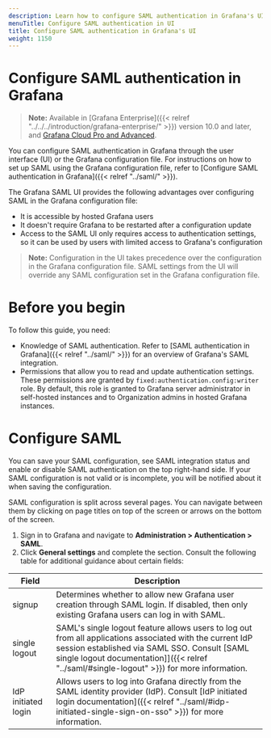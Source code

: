 ```yaml
---
description: Learn how to configure SAML authentication in Grafana's UI.
menuTitle: Configure SAML authentication in UI
title: Configure SAML authentication in Grafana's UI
weight: 1150
---
```


# Configure SAML authentication in Grafana

> **Note:** Available in [Grafana Enterprise]({{< relref "../../../introduction/grafana-enterprise/" >}}) version 10.0 and later, and [Grafana Cloud Pro and Advanced](/docs/grafana-cloud/).

You can configure SAML authentication in Grafana through the user interface (UI) or the Grafana configuration file. For instructions on how to set up SAML using the Grafana configuration file, refer to [Configure SAML authentication in Grafana]({{< relref "../saml/" >}}).

The Grafana SAML UI provides the following advantages over configuring SAML in the Grafana configuration file:

- It is accessible by hosted Grafana users
- It doesn't require Grafana to be restarted after a configuration update
- Access to the SAML UI only requires access to authentication settings, so it can be used by users with limited access to Grafana's configuration

> **Note:** Configuration in the UI takes precedence over the configuration in the Grafana configuration file. SAML settings from the UI will override any SAML configuration set in the Grafana configuration file.

# Before you begin

To follow this guide, you need:

- Knowledge of SAML authentication. Refer to [SAML authentication in Grafana]({{< relref "../saml/" >}}) for an overview of Grafana's SAML integration.
- Permissions that allow you to read and update authentication settings. These permissions are granted by `fixed:authentication.config:writer` role.
  By default, this role is granted to Grafana server administrator in self-hosted instances and to Organization admins in hosted Grafana instances.

# Configure SAML

You can save your SAML configuration, see SAML integration status and enable or disable SAML authentication on the top right-hand side.
If your SAML configuration is not valid or is incomplete, you will be notified about it when saving the configuration.

SAML configuration is split across several pages. You can navigate between them by clicking on page titles on top of the screen or arrows on the bottom of the screen.

1. Sign in to Grafana and navigate to **Administration > Authentication > SAML**.
2. Click **General settings** and complete the section. Consult the following table for additional guidance about certain fields:

| Field               | Description                                                                                                                                                                                                                                             |
| ------------------- | ------------------------------------------------------------------------------------------------------------------------------------------------------------------------------------------------------------------------------------------------------- |
| signup              | Determines whether to allow new Grafana user creation through SAML login. If disabled, then only existing Grafana users can log in with SAML.                                                                                                           |
| single logout       | SAML's single logout feature allows users to log out from all applications associated with the current IdP session established via SAML SSO. Consult [SAML single logout documentation]]({{< relref "../saml/#single-logout" >}}) for more information. |
| IdP initiated login | Allows users to log into Grafana directly from the SAML identity provider (IdP). Consult [IdP initiated login documentation]({{< relref "../saml/#idp-initiated-single-sign-on-sso" >}}) for more information.                                          |
